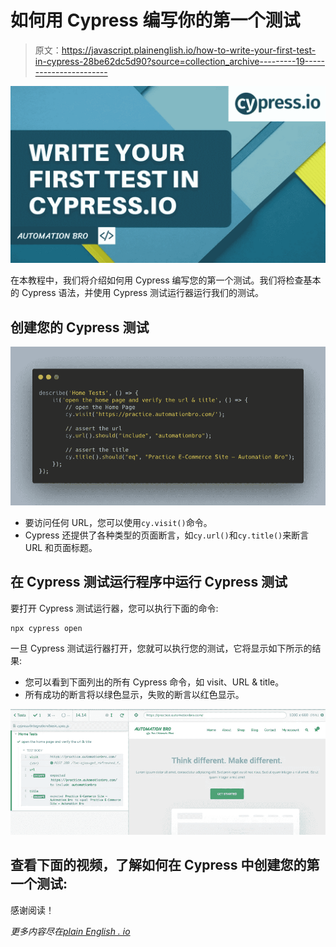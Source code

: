 # 如何用 Cypress 编写你的第一个测试

> 原文：<https://javascript.plainenglish.io/how-to-write-your-first-test-in-cypress-28be62dc5d90?source=collection_archive---------19----------------------->

![](img/33813033c1d0c200894f2ab23361d9cb.png)

在本教程中，我们将介绍如何用 Cypress 编写您的第一个测试。我们将检查基本的 Cypress 语法，并使用 Cypress 测试运行器运行我们的测试。

## 创建您的 Cypress 测试

![](img/6582a38f323c89117e6d906ddae6c5bb.png)

*   要访问任何 URL，您可以使用`cy.visit()`命令。
*   Cypress 还提供了各种类型的页面断言，如`cy.url()`和`cy.title()`来断言 URL 和页面标题。

## 在 Cypress 测试运行程序中运行 Cypress 测试

要打开 Cypress 测试运行器，您可以执行下面的命令:

```
npx cypress open
```

一旦 Cypress 测试运行器打开，您就可以执行您的测试，它将显示如下所示的结果:

*   您可以看到下面列出的所有 Cypress 命令，如 visit、URL & title。
*   所有成功的断言将以绿色显示，失败的断言以红色显示。

![](img/701f03977585c61c71353f5b0d588c20.png)

## 查看下面的视频，了解如何在 Cypress 中创建您的第一个测试:

感谢阅读！

*更多内容尽在*[*plain English . io*](http://plainenglish.io/)